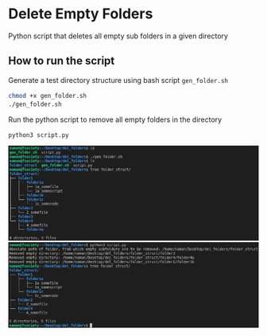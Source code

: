 # Delete Empty Folders

Python script that deletes all empty sub folders in a given directory

## How to run the script

Generate a test directory structure using bash script `gen_folder.sh`
```bash
chmod +x gen_folder.sh
./gen_folder.sh
```

Run the python script to remove all empty folders in the directory
```bash
python3 script.py
```

![script execution 1](script_execution1.png)
![script execution 2](script_execution2.png)
